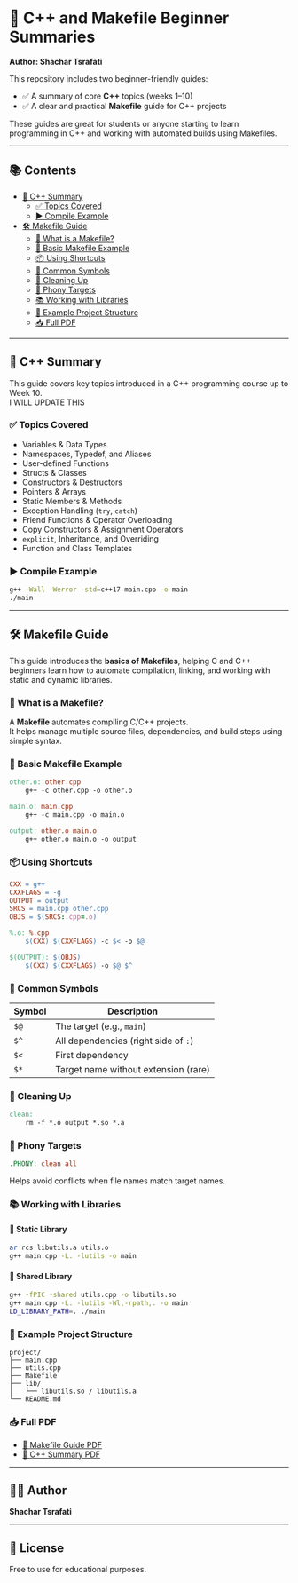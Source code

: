 # 📘 C++ and Makefile Beginner Summaries  
**Author: Shachar Tsrafati**

This repository includes two beginner-friendly guides:

- ✅ A summary of core **C++** topics (weeks 1–10)
- ✅ A clear and practical **Makefile** guide for C++ projects

These guides are great for students or anyone starting to learn programming in C++ and working with automated builds using Makefiles.

---

## 📚 Contents

- [🚀 C++ Summary](#c-summary)
  - [✅ Topics Covered](#topics-covered)
  - [▶️ Compile Example](#compile-example)
- [🛠️ Makefile Guide](#makefile-guide)
  - [📘 What is a Makefile?](#what-is-a-makefile)
  - [🔧 Basic Makefile Example](#basic-makefile-example)
  - [📦 Using Shortcuts](#using-shortcuts)
  - [📌 Common Symbols](#common-symbols)
  - [🧹 Cleaning Up](#cleaning-up)
  - [📛 Phony Targets](#phony-targets)
  - [📚 Working with Libraries](#working-with-libraries)
  - [📂 Example Project Structure](#example-project-structure)
  - [📥 Full PDF](#full-pdf)

---

## 🚀 C++ Summary

This guide covers key topics introduced in a C++ programming course up to Week 10.  
I WILL UPDATE THIS

### ✅ Topics Covered

- Variables & Data Types  
- Namespaces, Typedef, and Aliases  
- User-defined Functions  
- Structs & Classes  
- Constructors & Destructors  
- Pointers & Arrays  
- Static Members & Methods  
- Exception Handling (`try`, `catch`)  
- Friend Functions & Operator Overloading  
- Copy Constructors & Assignment Operators  
- `explicit`, Inheritance, and Overriding  
- Function and Class Templates  

### ▶️ Compile Example

```bash
g++ -Wall -Werror -std=c++17 main.cpp -o main
./main
```

---

## 🛠️ Makefile Guide

This guide introduces the **basics of Makefiles**, helping C and C++ beginners learn how to automate compilation, linking, and working with static and dynamic libraries.

### 📘 What is a Makefile?

A **Makefile** automates compiling C/C++ projects.  
It helps manage multiple source files, dependencies, and build steps using simple syntax.

### 🔧 Basic Makefile Example

```makefile
other.o: other.cpp
	g++ -c other.cpp -o other.o

main.o: main.cpp
	g++ -c main.cpp -o main.o

output: other.o main.o
	g++ other.o main.o -o output
```

### 📦 Using Shortcuts

```makefile
CXX = g++
CXXFLAGS = -g
OUTPUT = output
SRCS = main.cpp other.cpp
OBJS = $(SRCS:.cpp=.o)

%.o: %.cpp
	$(CXX) $(CXXFLAGS) -c $< -o $@

$(OUTPUT): $(OBJS)
	$(CXX) $(CXXFLAGS) -o $@ $^
```

### 📌 Common Symbols

| Symbol | Description                             |
|--------|-----------------------------------------|
| `$@`   | The target (e.g., `main`)               |
| `$^`   | All dependencies (right side of `:`)    |
| `$<`   | First dependency                        |
| `$*`   | Target name without extension (rare)    |

### 🧹 Cleaning Up

```makefile
clean:
	rm -f *.o output *.so *.a
```

### 📛 Phony Targets

```makefile
.PHONY: clean all
```

Helps avoid conflicts when file names match target names.

### 📚 Working with Libraries

#### 🧱 Static Library

```bash
ar rcs libutils.a utils.o
g++ main.cpp -L. -lutils -o main
```

#### 🔗 Shared Library

```bash
g++ -fPIC -shared utils.cpp -o libutils.so
g++ main.cpp -L. -lutils -Wl,-rpath,. -o main
LD_LIBRARY_PATH=. ./main
```

### 📂 Example Project Structure

```
project/
├── main.cpp
├── utils.cpp
├── Makefile
├── lib/
│   └── libutils.so / libutils.a
└── README.md
```

### 📥 Full PDF

- [📄 Makefile Guide PDF](Makefile_guide.pdf)
- [📘 C++ Summary PDF](C++_Summary.pdf)

---

## 🙋‍♂️ Author

**Shachar Tsrafati**

---

## 📜 License

Free to use for educational purposes.
